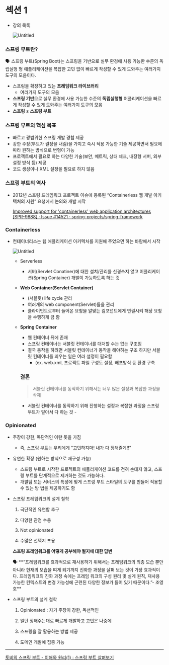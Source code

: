 # 섹션 1

- 강의 목록
    
    ![Untitled](%E1%84%89%E1%85%A6%E1%86%A8%E1%84%89%E1%85%A7%E1%86%AB%201%206bbaaa7702ba480390d690cee3826bb8/Untitled.png)
    

### **스프링 부트란?**

<aside>
🗣 스프링 부트(Spring Boot)는 스프링을 기반으로 실무 환경에 사용 가능한 수준의 독립실행 형 애플리케이션을 복잡한 고민 없이 빠르게 작성할 수 있게 도와주는 여러가지 도구의 모음이다.

</aside>

- 스프링을 확장하고 있는 **프레임워크 라이브러리**
    - 여러가지 도구의 모음
- **스프링 기반**으로 실무 환경에 사용 가능한 수준의 **독립실행형** 어플리케이션을 빠르게 작성할 수 있게 도와주는 여러가지 도구의 모음
- **스프링 ≠ 스프링 부트**

### **스프링 부트의 핵심 목표**

- 빠르고 광범위한 스프링 개발 경험 제공
- 강한 주장(부트가 결정을 내림)을 가지고 즉시 적용 가능한 기술 제공하면서 필요에 따라 원하는 방식으로 변형이 가능
- 프로젝트에서 필요로 하는 다양한 기술(보안, 메트릭, 상태 체크, 내장형 서버, 외부 설정 방식 등) 제공
- 코드 생성이나 XML 설정을 필요로 하지 않음

### **스프링 부트의 역사**

- 2012년 스프링 프레임워크 프로젝트 이슈에 등록된 “Containerless 웹 개발 아키텍처의 지원” 요청에서 논의와 개발 시작
    
    [Improved support for 'containerless' web application architectures [SPR-9888] · Issue #14521 · spring-projects/spring-framework](https://github.com/spring-projects/spring-framework/issues/14521)
    

### **Containerless**

- 컨테이너리스는 웹 애플리케이션 아키텍처를 지원해 주었으면 하는 바람에서 시작
    
    ![Untitled](%E1%84%89%E1%85%A6%E1%86%A8%E1%84%89%E1%85%A7%E1%86%AB%201%206bbaaa7702ba480390d690cee3826bb8/Untitled%201.png)
    
    - Serverless
        - 서버(Servlet Conatiner)에 대한 설치/관리를 신경쓰지 않고 어플리케이션(Spring Container) 개발이 가능하도록 하는 것
    - **Web Container(Servlet Container)**
        - (서블릿) life cycle 관리
        - 여러개의 web component(Servlet)들을 관리
        - 클라이언트로부터 들어온 요청을 알맞는 컴포넌트에게 연결시켜 해당 요청을 수행하게 끔 함
    - **Spring Container**
        - 웹 컨테이너 뒤에 존재
        - 스프링 컨테이너는 서블릿 컨테이너를 대처할 수는 없는 구조임
        - 결국 동작을 하려면 서블릿 컨테이너가 동작을 해야하는 구조 하지만 서블릿 컨테이너를 띄우는 일은 여러 설정이 필요함
            - (ex. web.xml, 프로젝트 파일 구성도 설정, 배포방식 등 환경 구축
        
        ### 결론
        
        > 서블릿 컨테이너를 동작하기 위해서는 너무 많은 설정과 복잡한 과정을 삭제
        > 
        - 서블릿 컨테이너를 동작하기 위해 진행하는 설정과 복잡한 과정을 스프링 부트가 알아서 다 하는 것 -

### **Opinionated**

- 주장이 강한, 독단적인 이란 뜻을 가짐
    - 즉, 스프링 부트는 우리에게 "고민하지마! 내가 다 정해줄게!!"
- 유연한 확장 (원하는 방식으로 재구성 가능)
    - 스프링 부트로 시작한 프로젝트의 애플리케이션 코드를 전혀 손대지 않고, 스프링 부트를 단계적으로 제거하는 것도 가능하다.
    - 개발팀 또는 서비스의 특성에 맞게 스프링 부트 스타일의 도구를 만들어 적용할 수 있는 방 법을 제공하기도 함

- 스프링 프레임워크의 설계 철학
    
    1. 극단적인 유연함 추구
    
    2. 다양한 관점 수용
    
    3. Not opinionated
    
    4. 수많은 선택지 포용
    
    **스프링 프레임워크를 어떻게 공부해야 될지에 대한 답변**
    
    <aside>
    🗣 **“프레임워크를 효과적으로 재사용하기 위해서는 프레임워크의 최종 모습 뿐만 아니라 현재의 모습을 띠게 되기까지 진화한 과정을 살펴 보는 것이 가장 효과적이다. 프레임워크의 진화 과정 속에는 프레임 워크의 구성 원리 및 설계 원칙, 재사용 가능한 컨텍스트와 변경 가능성에 곤련된 다양한 정보가 들어 있기 때문이다.”- 조영호**
    
    </aside>
    

- 스프링 부트의 설계 철학
    
    1. Opinionated : 자기 주장이 강한, 독선적인
    
    2. 일단 정해주는대로 빠르게 개발하고 고민은 나중에
    
    3. 스프링을 잘 활용하는 방법 제공
    
    4. 도메인 개발에 집중 가능
    

---

[토비의 스프링 부트 - 이해와 원리(1) : 스프링 부트 살펴보기](https://yani-dev.tistory.com/11)